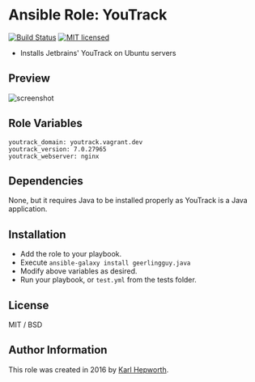 # Ansible Role: YouTrack

[![Build Status](https://travis-ci.org/fubarhouse/ansible-role-youtrack.svg?branch=master)](https://travis-ci.org/fubarhouse/ansible-role-youtrack)
[![MIT licensed](https://img.shields.io/badge/license-MIT-blue.svg)](https://raw.githubusercontent.com/fubarhouse/ansible-role-youtrack/master/LICENSE)

* Installs Jetbrains' YouTrack on Ubuntu servers

## Preview
![screenshot](https://raw.githubusercontent.com/fubarhouse/ansible-role-youtrack/master/images/login-screen.png)

## Role Variables

    youtrack_domain: youtrack.vagrant.dev
    youtrack_version: 7.0.27965
    youtrack_webserver: nginx

## Dependencies

  None, but it requires Java to be installed properly as YouTrack is a Java application.

## Installation

  * Add the role to your playbook.
  * Execute `ansible-galaxy install geerlingguy.java`
  * Modify above variables as desired.
  * Run your playbook, or `test.yml` from the tests folder.

## License

MIT / BSD

## Author Information

This role was created in 2016 by [Karl Hepworth](https://twitter.com/fubarhouse).
